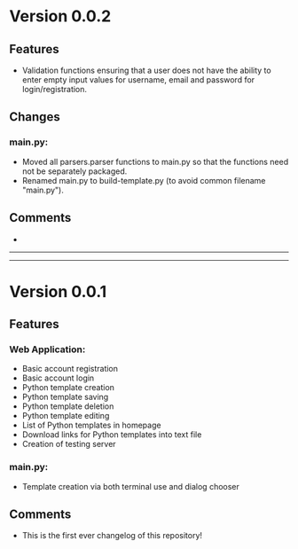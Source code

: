 # Version 0.0.2

## Features
* Validation functions ensuring that a user does not
have the ability to enter empty input values for
username, email and password for login/registration.

## Changes

### main.py:
* Moved all parsers.parser functions to main.py so that the functions need not be separately packaged.
* Renamed main.py to build-template.py (to avoid common filename "main.py").

## Comments
* 

---
---

# Version 0.0.1

## Features
### Web Application:
* Basic account registration
* Basic account login
* Python template creation
* Python template saving
* Python template deletion
* Python template editing
* List of Python templates in homepage
* Download links for Python templates into text file
* Creation of testing server

### main.py:
* Template creation via both terminal use and dialog chooser

## Comments
* This is the first ever changelog of this repository!
